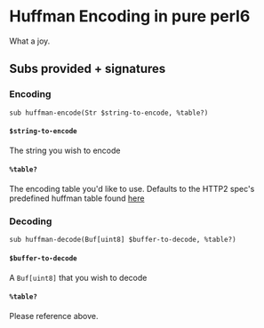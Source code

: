 # Huffman Encoding in pure perl6

What a joy.

## Subs provided + signatures

### Encoding

```sub huffman-encode(Str $string-to-encode, %table?)``` 

#### ```$string-to-encode``` 

The string you wish to encode

#### ```%table?```

The encoding table you'd like to use.  Defaults to the HTTP2 spec's predefined huffman table found [here](https://http2.github.io/http2-spec/compression.html#huffman.code)

### Decoding

```sub huffman-decode(Buf[uint8] $buffer-to-decode, %table?)```

#### ```$buffer-to-decode```

A ```Buf[uint8]``` that you wish to decode

#### ```%table?```

Please reference above.
